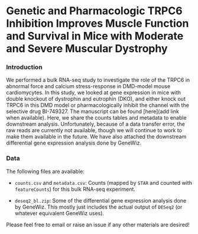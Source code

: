 # Genetic and Pharmacologic TRPC6 Inhibition Improves Muscle Function and Survival in Mice with Moderate and Severe Muscular Dystrophy

### Introduction
We performed a bulk RNA-seq study to investigate the role of the TRPC6 in abnormal force and calcium stress-response in DMD-model mouse cardiomycytes. In this study, we looked at gene expression in mice with double knockout of dystrophin and eutrophin (DKO), and either knock out TRPC6 in this DMD model or pharmacologically inhibit the channel with the selective drug BI-749327. The manuscript can be found [here](add link when available). Here, we share the counts tables and metadata to enable downstream analysis. Unfortunately, because of a data transfer error, the raw reads are currently not available, though we will continue to work to make them available in the future. We have also attached the downstream differential gene expression analysis done by GeneWiz.

### Data
The following files are available:

- `counts.csv` and `metadata.csv`: Counts (mapped by `STAR` and counted with `featureCounts`) for this bulk RNA-seq experiment.

- `deseq2_bl.zip`: Some of the differential gene expression analysis done by GeneWiz. This mostly just includes the actual output of `DESeq2` (or whatever equivalent GeneWiz uses).

Please feel free to email or raise an issue if any other materials are desired!

